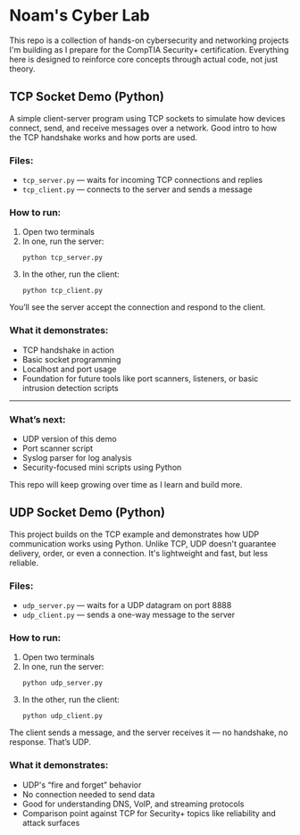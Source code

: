 # Noam's Cyber Lab

This repo is a collection of hands-on cybersecurity and networking projects I'm building as I prepare for the CompTIA Security+ certification. Everything here is designed to reinforce core concepts through actual code, not just theory.

## TCP Socket Demo (Python)

A simple client-server program using TCP sockets to simulate how devices connect, send, and receive messages over a network. Good intro to how the TCP handshake works and how ports are used.

### Files:
- `tcp_server.py` — waits for incoming TCP connections and replies
- `tcp_client.py` — connects to the server and sends a message

### How to run:
1. Open two terminals
2. In one, run the server:
   ```
   python tcp_server.py
   ```
3. In the other, run the client:
   ```
   python tcp_client.py
   ```
You’ll see the server accept the connection and respond to the client.

### What it demonstrates:
- TCP handshake in action
- Basic socket programming
- Localhost and port usage
- Foundation for future tools like port scanners, listeners, or basic intrusion detection scripts

---

### What’s next:
- UDP version of this demo
- Port scanner script
- Syslog parser for log analysis
- Security-focused mini scripts using Python

This repo will keep growing over time as I learn and build more.

## UDP Socket Demo (Python)

This project builds on the TCP example and demonstrates how UDP communication works using Python. Unlike TCP, UDP doesn't guarantee delivery, order, or even a connection. It's lightweight and fast, but less reliable.

### Files:
- `udp_server.py` — waits for a UDP datagram on port 8888
- `udp_client.py` — sends a one-way message to the server

### How to run:
1. Open two terminals
2. In one, run the server:
   ```
   python udp_server.py
   ```
3. In the other, run the client:
   ```
   python udp_client.py
   ```
The client sends a message, and the server receives it — no handshake, no response. That’s UDP.

### What it demonstrates:
- UDP's “fire and forget” behavior
- No connection needed to send data
- Good for understanding DNS, VoIP, and streaming protocols
- Comparison point against TCP for Security+ topics like reliability and attack surfaces
